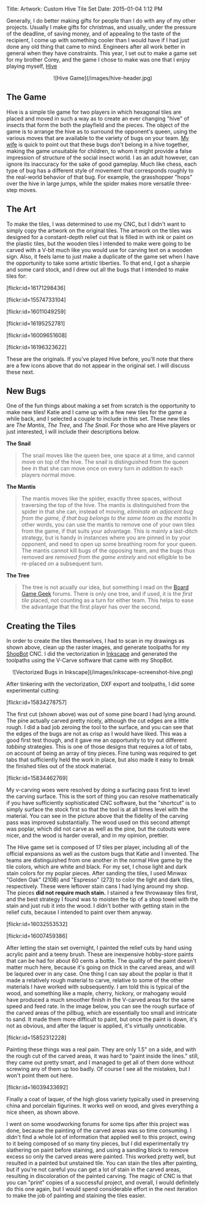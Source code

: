 Title: Artwork: Custom Hive Tile Set 
Date: 2015-01-04 1:12 PM

Generally, I do better making gifts for people than I do with any of my other projects.  Usually I make gifts for christmas, and usually, under the pressure of the deadline, of saving money, and of appealing to the taste of the recipient, I come up with something cooler than I would have if I had just done any old thing that came to mind.  Engineers after all work better in general when they have constraints.  This year, I set out to make a game set for my brother Corey, and the game I chose to make was one that I enjoy playing myself,  [Hive](http://www.hivegame.com/)

<center>
![Hive Game](/images/hive-header.jpg)
</center>

The Game
--------
Hive is a simple tile game for two players in which hexagonal tiles are placed and moved in such a way as to create an ever changing "hive" of insects that form the both the playfield and the pieces.  The object of the game is to arrange the hive as to surround the opponent's queen, using the various moves that are available to the variety of bugs on your team.  [My wife](http://about.me/katherinekovach) is quick to point out that these bugs don't belong in a hive together, making the game unsuitable for children, to whom it might provide a false impression of structure of the social insect world.  I as an adult however, can ignore its inaccuracy for the sake of good gameplay.  Much like chess, each type of bug has a different style of movement that corresponds roughly to the real-world behavior of that bug.  For example, the grasshopper "hops" over the hive in large jumps, while the spider makes more versatile three-step moves.

The Art
-------
To make the tiles, I was determined to use my CNC, but I didn't want to simply copy the artwork on the original tiles.  The artwork on the tiles was designed for a constant-depth relief cut that is filled in with ink or paint on the plastic tiles, but the wooden tiles I intended to make were going to be carved with a V-bit much like you would use for carving text on a wooden sign.  Also, it feels lame to just make a duplicate of the game set when I have the opportunity to take some artistic liberties.  To that end, I got a sharpie and some card stock, and I drew out all the bugs that I intended to make tiles for:

[flickr:id=16171298436]

[flickr:id=15574733104]

[flickr:id=16011049259]

[flickr:id=16195252781]

[flickr:id=16009651608]

[flickr:id=16196323622]

These are the originals.  If you've played Hive before, you'll note that there are a few icons above that do not appear in the original set.  I will discuss these next.

New Bugs
--------
One of the fun things about making a set from scratch is the opportunity to make new tiles!  Katie and I came up with a few new tiles for the game a while back, and I selected a couple to include in this set.  These new tiles are _The Mantis_, _The Tree_, and _The Snail._  For those who are Hive players or just interested, I will include their descriptions below.

**The Snail**
> The snail moves like the queen bee, one space at a time, and cannot move on top of the hive.  The snail is distinguished from the queen bee in that she can move once on every turn _in addition to_ each players normal move.

**The Mantis**
> The mantis moves like the spider, exactly three spaces, without traversing the top of the hive.  The mantis is distinguished from the spider in that she can, instead of moving, _eliminate an adjacent bug from the game, if that bug belongs to the same team as the mantis_  In other words, you can use the mantis to remove one of your own tiles from the game, if that suits your advantage.  This is mainly a last-ditch strategy, but is handy in instances where you are pinned in by your opponent, and need to open up some breathing room for your queen.  The mantis cannot kill bugs of the opposing team, and the bugs thus removed are _removed from the game entirely_ and not elligible to be re-placed on a subsequent turn.

**The Tree**
> The tree is not acually our idea, but something I read on the [Board Game Geek](http://www.boardgamegeek.com/) forums. There is only one tree, and if used, it is the _first tile_ placed, not counting as a turn for either team.  This helps to ease the advantage that the first player has over the second. 

Creating the Tiles
------------------
In order to create the tiles themselves, I had to scan in my drawings as shown above, clean up the raster images, and generate toolpaths for my [ShopBot](http://www.shopbottools.com/) CNC.  I did the vectorization in [Inkscape](http://www.inkscape.org/) and generated the toolpaths using the V-Carve software that came with my ShopBot.

<center>
![Vectorized Bugs in Inkscape](/images/inkscape-screenshot-hive.png)
</center>

After tinkering with the vectorization, DXF export and toolpaths, I did some experimental cutting:

[flickr:id=15834278757]

The first cut (shown above) was out of some pine board I had lying around.  The pine actually carved pretty nicely, although the cut edges are a little rough.  I did a bad job zeroing the tool to the surface, and you can see that the edges of the bugs are not as crisp as I would have liked.  This was a good first test though, and it gave me an opportunity to try out different _tabbing_ strategies.  This is one of those designs that requires a lot of tabs, on account of being an array of tiny pieces.  Fine tuning was required to get tabs that sufficiently held the work in place, but also made it easy to break the finished tiles out of the stock material.

[flickr:id=15834462769]

My v-carving woes were resolved by doing a surfacing pass first to level the carving surface.  This is the sort of thing you can resolve mathematically if you have sufficiently sophisticated CNC software, but the "shortcut" is to simply surface the stock first so that the tool is at all times level with the material.  You can see in the picture above that the fidelity of the carving pass was improved substantially.  The wood used on this second attempt was poplar, which did not carve as well as the pine, but the cutouts were nicer, and the wood is harder overall, and in my opinion, prettier.

The Hive game set is composed of 17 tiles per player, including all of the official expansions as well as the custom bugs that Katie and I invented. The teams are distinguished from one another in the normal Hive game by the tile colors, which are white and black.  For my set, I chose light and dark stain colors for my poplar pieces.  After sanding the tiles, I used Minwax "Golden Oak" (210B) and "Espresso" (273) to color the light and dark tiles, respectively.  These were leftover stain cans I had lying around my shop.  The pieces **did not require much stain.**  I stained a few throwaway tiles first, and the best strategy I found was to moisten the tip of a shop towel with the stain and just rub it into the wood.  I didn't bother with getting stain in the relief cuts, because I intended to paint over them anyway.

[flickr:id=16032553532]

[flickr:id=16007459386]

After letting the stain set overnight, I painted the relief cuts by hand using acrylic paint and a teeny brush.  These are inexpensive hobby-store paints that can be had for about 60 cents a bottle.  The quality of the paint doesn't matter much here, because it's going on thick in the carved areas, and will be laqured over in any case.  One thing I can say about the poplar is that it made a relatively rough material to carve, relative to some of the other materials I have worked with subsequently.  I am told this is typical of the wood, and something like a maple, cherry, hickory, or mahogany would have produced a much smoother finish in the V-carved areas for the same speed and feed rate.  In the image below, you can see the rough surface of the carved areas of the pillbug, which are essentially too small and intricate to sand.  It made them more difficult to paint, but once the paint is down, it's not as obvious, and after the laquer is applied, it's virtually unnoticable.

[flickr:id=15852312228]

Painting these things was a real pain.  They are only 1.5" on a side, and with the rough cut of the carved areas, it was hard to "paint inside the lines."  still, they came out pretty smart, and I managed to get all of them done without screwing any of them up too badly.  Of course I see all the mistakes, but I won't point them out here.

[flickr:id=16039433692]

Finally a coat of laquer, of the high gloss variety typically used in preserving china and porcelain figurines.  It works well on wood, and gives everything a nice sheen, as shown above.

I went on some woodworking forums for some tips after this project was done, because the painting of the carved areas was so time consuming.  I didn't find a whole lot of information that applied well to this project, owing to it being composed of so many tiny pieces, but I did experimentally try slathering on paint before staining, and using a sanding block to remove excess so only the carved areas were painted.  This worked pretty well, but resulted in a painted but unstained tile.  You can stain the tiles after painting, but if you're not careful you can get a lot of stain in the carved areas, resulting in discoloration of the painted carving.  The magic of CNC is that you can "print" copies of a successful project, and overall, I would definitely do this one again, but I would spend considerable effort in the next iteration to make the job of painting and staining the tiles easier. 
